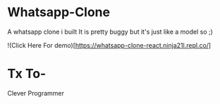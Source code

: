 # Whatsapp-Clone
A whatsapp clone i built 
It is pretty buggy
but it's just like a model 
so ;)

!(Click Here For demo)[https://whatsapp-clone-react.ninja21l.repl.co/]
# Tx To-
Clever Programmer 
